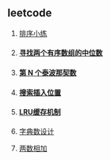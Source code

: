 ## leetcode

1. [排序小练](https://github.com/wulimax/blogs/blob/master/docs/arithmetic/sort.md)

2. #### [ 寻找两个有序数组的中位数](https://github.com/wulimax/blogs/blob/master/docs/arithmetic/2.md)

3. #### [第 N 个泰波那契数](https://github.com/wulimax/blogs/blob/master/docs/arithmetic/3.md)

4. #### [搜索插入位置](https://github.com/wulimax/blogs/blob/master/docs/arithmetic/4.md)

5. #### [LRU缓存机制](https://github.com/wulimax/blogs/blob/master/docs/arithmetic/5.md)

6. [字典数设计](https://github.com/wulimax/blogs/blob/master/docs/arithmetic/6.md)

7. [两数相加](https://github.com/wulimax/blogs/blob/master/docs/arithmetic/7.md)

    

